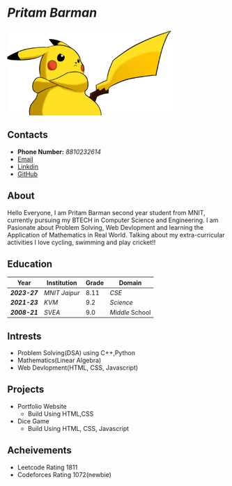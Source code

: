 # ___Pritam Barman___

<img src="./img.png" height=200px></img>

## Contacts
- __Phone Number:__ _8810232614_
- [Email](https://www.gmail.com/in/pritambarmanofficial@gmail.com/)
- [Linkdin](https://www.linkedin.com/in/pritambarmanofficial44/) 
- [GitHub](https://github.com/pritamzzziscoding)

## __About__

Hello Everyone, I am Pritam Barman second year student from MNIT, currently pursuing my BTECH in Computer Science and Engineering. I am Pasionate about Problem Solving, Web Devlopment and learning the Application of Mathematics in Real World. Talking about my extra-curricular activities I love cycling, swimming and play cricket!!

## Education

| Year | Institution | Grade | Domain |
| --- | --- | --- | --- |
| ___2023-27___ | _MNIT Jaipur_ | 8.11 | _CSE_ |
| ___2021-23___ | _KVM_ | 9.2 | _Science_ |
| ___2008-21___ | _SVEA_ | 9.0 | _Middle_ School |

## Intrests
- Problem Solving(DSA) using C++,Python
- Mathematics(Linear Algebra)
- Web Devlopment(HTML, CSS, Javascript)

## Projects
- Portfolio Website
  - Build Using HTML,CSS
- Dice Game
  - Build Using HTML, CSS, Javascript

## Acheivements
- Leetcode Rating 1811
- Codeforces Rating 1072(newbie) 
